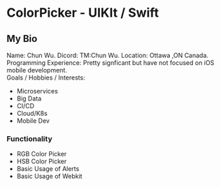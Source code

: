 # ColorPicker - UIKIt / Swift #

## My Bio ##
Name: Chun Wu. 
Dicord: TM:Chun Wu. 
Location: Ottawa ,ON Canada.  
Programming Experience: Pretty signficant but have not focused on iOS mobile development.  
Goals / Hobbies / Interests:  
* Microservices
* Big Data
* CI/CD
* Cloud/K8s
* Mobile Dev

### Functionality ###
* RGB Color Picker
* HSB Color Picker
* Basic Usage of Alerts
* Basic Usage of Webkit




